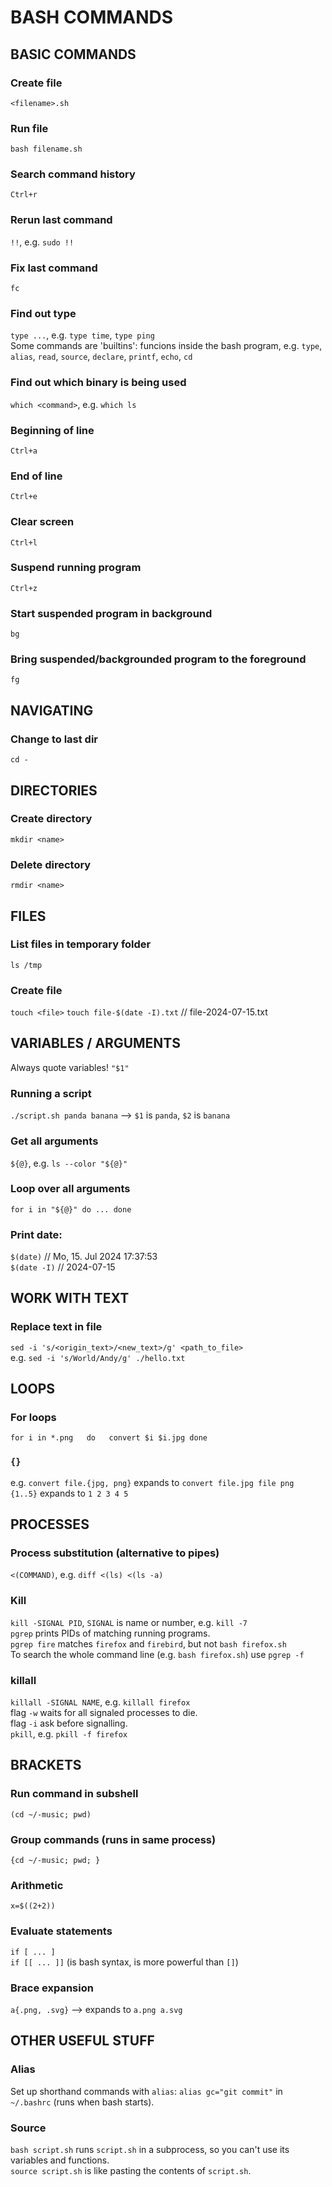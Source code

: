 # BASH COMMANDS

## BASIC COMMANDS

### Create file

`<filename>.sh`

### Run file

`bash filename.sh`

### Search command history

`Ctrl+r`

### Rerun last command

`!!`, e.g. `sudo !!`

### Fix last command

`fc`

### Find out type

`type ...`, e.g. `type time`, `type ping`  
Some commands are 'builtins': funcions inside the bash program, e.g. `type`, `alias`, `read`, `source`, `declare`, `printf`, `echo`, `cd`

### Find out which binary is being used

`which <command>`, e.g. `which ls`

### Beginning of line

`Ctrl+a`

### End of line

`Ctrl+e`

### Clear screen

`Ctrl+l`

### Suspend running program

`Ctrl+z`

### Start suspended program in background

`bg`

### Bring suspended/backgrounded program to the foreground

`fg`

## NAVIGATING

### Change to last dir

`cd -`

## DIRECTORIES

### Create directory

`mkdir <name>`

### Delete directory

`rmdir <name>`

## FILES

### List files in temporary folder

`ls /tmp`

### Create file

`touch <file>`
`touch file-$(date -I).txt` // file-2024-07-15.txt

## VARIABLES / ARGUMENTS

Always quote variables! `"$1"`

### Running a script

`./script.sh panda banana` --> `$1` is `panda`, `$2` is `banana`

### Get all arguments

`${@}`, e.g. `ls --color "${@}"`

### Loop over all arguments

`for i in "${@}" do ... done`

### Print date:

`$(date)` // Mo, 15. Jul 2024 17:37:53  
`$(date -I)` // 2024-07-15

## WORK WITH TEXT

### Replace text in file

`sed -i 's/<origin_text>/<new_text>/g' <path_to_file>`  
e.g. `sed -i 's/World/Andy/g' ./hello.txt`

## LOOPS

### For loops

`for i in *.png  
do  
    convert $i $i.jpg
done`

### `{}`

e.g. `convert file.{jpg, png}` expands to `convert file.jpg file png`  
`{1..5}` expands to `1 2 3 4 5`

## PROCESSES

### Process substitution (alternative to pipes)

`<(COMMAND)`, e.g. `diff <(ls) <(ls -a)`

### Kill

`kill -SIGNAL PID`, `SIGNAL` is name or number, e.g. `kill -7`  
`pgrep` prints PIDs of matching running programs.  
`pgrep fire` matches `firefox` and `firebird`, but not `bash firefox.sh`  
To search the whole command line (e.g. `bash firefox.sh`) use `pgrep -f`

### killall

`killall -SIGNAL NAME`, e.g. `killall firefox`  
flag `-w` waits for all signaled processes to die.  
flag `-i` ask before signalling.  
`pkill`, e.g. `pkill -f firefox`

## BRACKETS

### Run command in subshell

`(cd ~/-music; pwd)`

### Group commands (runs in same process)

`{cd ~/-music; pwd; }`

### Arithmetic

`x=$((2+2))`

### Evaluate statements

`if [ ... ]`  
`if [[ ... ]]` (is bash syntax, is more powerful than `[]`)

### Brace expansion

`a{.png, .svg}` --> expands to `a.png a.svg`

## OTHER USEFUL STUFF

### Alias

Set up shorthand commands with `alias`: `alias gc="git commit"` in `~/.bashrc` (runs when bash starts).

### Source

`bash script.sh` runs `script.sh` in a subprocess, so you can't use its variables and functions.  
`source script.sh` is like pasting the contents of `script.sh`.
